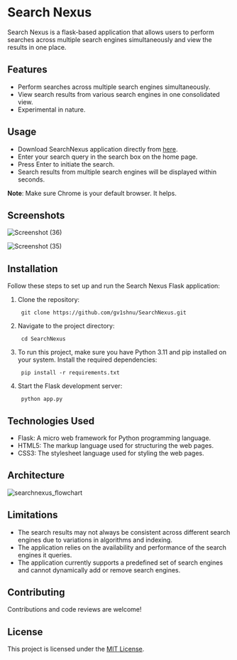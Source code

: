 # Search Nexus

Search Nexus is a flask-based application that allows users to perform searches across multiple search engines simultaneously and view the results in one place.

## Features

- Perform searches across multiple search engines simultaneously.
- View search results from various search engines in one consolidated view.
- Experimental in nature.

## Usage

- Download SearchNexus application directly from [here](https://drive.google.com/file/d/1fmbicfMMcl1JeaqiIOYOltmZAEz-CWah/view?usp=sharing).
- Enter your search query in the search box on the home page.
- Press Enter to initiate the search.
- Search results from multiple search engines will be displayed within seconds.

**Note**: Make sure Chrome is your default browser. It helps. 

## Screenshots

![Screenshot (36)](https://github.com/gv1shnu/SearchNexus/assets/121789146/17073fa0-8e88-452c-933e-1757428867e4)

![Screenshot (35)](https://github.com/gv1shnu/SearchNexus/assets/121789146/510ca5c8-d454-4a5a-b0e6-3cf80c82933f)


## Installation

Follow these steps to set up and run the Search Nexus Flask application:

1. Clone the repository:
	
   		git clone https://github.com/gv1shnu/SearchNexus.git


2. Navigate to the project directory:
	
   		cd SearchNexus


3. To run this project, make sure you have Python 3.11 and pip installed on your system. Install the required dependencies:
	
		pip install -r requirements.txt


4. Start the Flask development server:

		python app.py

## Technologies Used

- Flask: A micro web framework for Python programming language.
- HTML5: The markup language used for structuring the web pages.
- CSS3: The stylesheet language used for styling the web pages.


## Architecture
![searchnexus_flowchart](https://github.com/gv1shnu/SearchNexus/assets/121789146/fb3aeee6-d430-4083-8842-7bbf3b341af2)

## Limitations

- The search results may not always be consistent across different search engines due to variations in algorithms and indexing.
- The application relies on the availability and performance of the search engines it queries.
- The application currently supports a predefined set of search engines and cannot dynamically add or remove search engines.

## Contributing

Contributions and code reviews are welcome! 

## License

This project is licensed under the [MIT License](LICENSE).
